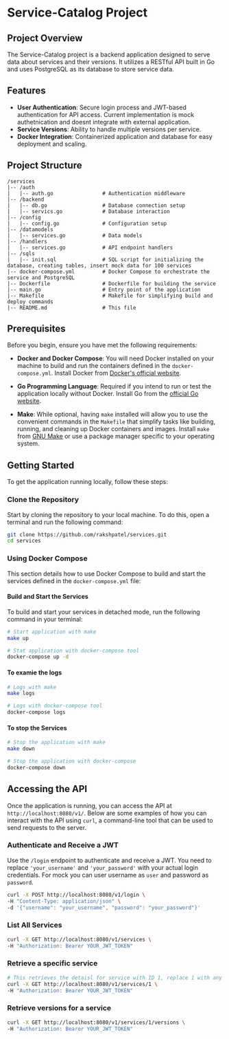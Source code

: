 # Service-Catalog Project

## Project Overview

The Service-Catalog project is a backend application designed to serve data about services and their versions. It utilizes a RESTful API built in Go and uses PostgreSQL as its database to store service data.

## Features

- **User Authentication**: Secure login process and JWT-based authentication for API access. Current implementation is mock     authetnication and doesnt integrate with external application.
- **Service Versions**: Ability to handle multiple versions per service.
- **Docker Integration**: Containerized application and database for easy deployment and scaling.

## Project Structure

```plaintext
/services
|-- /auth
|   |-- auth.go                # Authentication middleware
|-- /backend
|   |-- db.go                  # Database connection setup
|   |-- servics.go             # Database interaction
|-- /config
|   |-- config.go              # Configuration setup
|-- /datamodels
|   |-- services.go            # Data models
|-- /handlers
|   |-- services.go            # API endpoint handlers
|-- /sqls
|   |-- init.sql               # SQL script for initializing the database, creating tables, insert mock data for 100 services
|-- docker-compose.yml         # Docker Compose to orchestrate the service and PostgreSQL
|-- Dockerfile                 # Dockerfile for building the service
|-- main.go                    # Entry point of the application
|-- Makefile                   # Makefile for simplifying build and deploy commands
|-- README.md                  # This file
```

## Prerequisites

Before you begin, ensure you have met the following requirements:

- **Docker and Docker Compose**: You will need Docker installed on your machine to build and run the containers defined in the `docker-compose.yml`. Install Docker from [Docker's official website](https://www.docker.com/get-started).

- **Go Programming Language**: Required if you intend to run or test the application locally without Docker. Install Go from the [official Go website](https://golang.org/dl/).

- **Make**: While optional, having `make` installed will allow you to use the convenient commands in the `Makefile` that simplify tasks like building, running, and cleaning up Docker containers and images. Install `make` from [GNU Make](https://www.gnu.org/software/make/) or use a package manager specific to your operating system.


## Getting Started

To get the application running locally, follow these steps:

### Clone the Repository

Start by cloning the repository to your local machine. To do this, open a terminal and run the following command:

```bash
git clone https://github.com/rakshpatel/services.git
cd services
```

### Using Docker Compose

This section details how to use Docker Compose to build and start the services defined in the `docker-compose.yml` file:

#### Build and Start the Services

To build and start your services in detached mode, run the following command in your terminal:

```bash
# Start application with make
make up

# Stat application with docker-compose tool
docker-compose up -d
```

#### To examie the logs 
```bash
# Logs with make
make logs

# Logs with docker-compose tool
docker-compose logs
```

#### To stop the Services
```bash
# Stop the application with make
make down

# Stop the application with docker-compose
docker-compose down

```

## Accessing the API

Once the application is running, you can access the API at `http://localhost:8080/v1/`. Below are some examples of how you can interact with the API using `curl`, a command-line tool that can be used to send requests to the server.

### Authenticate and Receive a JWT

Use the `/login` endpoint to authenticate and receive a JWT. You need to replace `'your_username'` and `'your_password'` with your actual login credentials. For mock you can user username as `user` and password as `password`.

```bash
curl -X POST http://localhost:8080/v1/login \
-H "Content-Type: application/json" \
-d '{"username": "your_username", "password": "your_password"}'
```

### List All Services
```bash
curl -X GET http://localhost:8080/v1/services \
-H "Authorization: Bearer YOUR_JWT_TOKEN"
```

### Retrieve a specific service
```bash
# This retrieves the detaisl for service with ID 1, replace 1 with any value between 1 to 100.
curl -X GET http://localhost:8080/v1/services/1 \
-H "Authorization: Bearer YOUR_JWT_TOKEN"

```

### Retrieve versions for a service
```bash
curl -X GET http://localhost:8080/v1/services/1/versions \
-H "Authorization: Bearer YOUR_JWT_TOKEN"
```